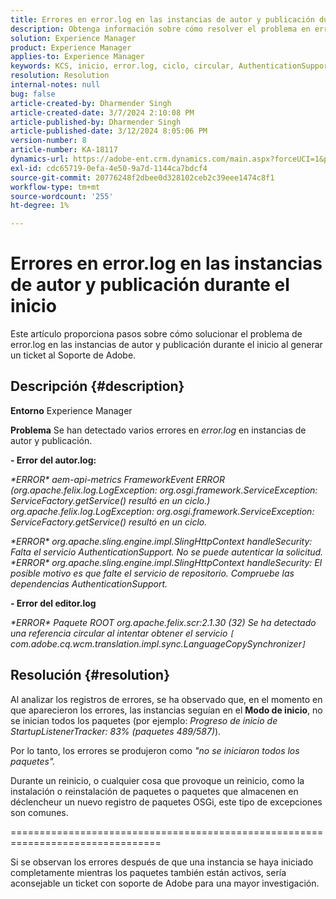 ```yaml
---
title: Errores en error.log en las instancias de autor y publicación durante el inicio
description: Obtenga información sobre cómo resolver el problema en error.log en las instancias de autor y publicación durante el inicio.
solution: Experience Manager
product: Experience Manager
applies-to: Experience Manager
keywords: KCS, inicio, error.log, ciclo, circular, AuthenticationSupport, errores, instancias de autor, instancia de publicación, preguntas frecuentes
resolution: Resolution
internal-notes: null
bug: false
article-created-by: Dharmender Singh
article-created-date: 3/7/2024 2:10:08 PM
article-published-by: Dharmender Singh
article-published-date: 3/12/2024 8:05:06 PM
version-number: 8
article-number: KA-18117
dynamics-url: https://adobe-ent.crm.dynamics.com/main.aspx?forceUCI=1&pagetype=entityrecord&etn=knowledgearticle&id=a9330262-8cdc-ee11-904d-6045bd006d92
exl-id: cdc65719-0efa-4e50-9a7d-1144ca7bdcf4
source-git-commit: 20776248f2dbee0d328102ceb2c39eee1474c8f1
workflow-type: tm+mt
source-wordcount: '255'
ht-degree: 1%

---
```


# Errores en error.log en las instancias de autor y publicación durante el inicio


Este artículo proporciona pasos sobre cómo solucionar el problema de error.log en las instancias de autor y publicación durante el inicio al generar un ticket al Soporte de Adobe.

## Descripción {#description}


<b>Entorno</b>
Experience Manager

<b>Problema</b>
Se han detectado varios errores en *error.log* en instancias de autor y publicación.

<b>- Error del autor.log:</b>

*\*ERROR\* aem-api-metrics FrameworkEvent ERROR (org.apache.felix.log.LogException: org.osgi.framework.ServiceException: ServiceFactory.getService() resultó en un ciclo.)
<br>org.apache.felix.log.LogException: org.osgi.framework.ServiceException: ServiceFactory.getService() resultó en un ciclo.*



*\*ERROR\* org.apache.sling.engine.impl.SlingHttpContext handleSecurity: Falta el servicio AuthenticationSupport. No se puede autenticar la solicitud.
<br>\*ERROR\* org.apache.sling.engine.impl.SlingHttpContext handleSecurity: El posible motivo es que falte el servicio de repositorio. Compruebe las dependencias AuthenticationSupport.*



<b>- Error del editor.log</b>

*\*ERROR\* Paquete ROOT org.apache.felix.scr:2.1.30 (32) Se ha detectado una referencia circular al intentar obtener el servicio `[` com.adobe.cq.wcm.translation.impl.sync.LanguageCopySynchronizer`]`*






## Resolución {#resolution}


Al analizar los registros de errores, se ha observado que, en el momento en que aparecieron los errores, las instancias seguían en el <b>Modo de inicio</b>, no se inician todos los paquetes (por ejemplo: *Progreso de inicio de StartupListenerTracker: 83% (paquetes 489/587)*).

Por lo tanto, los errores se produjeron como *&quot;no se iniciaron todos los paquetes&quot;.*

Durante un reinicio, o cualquier cosa que provoque un reinicio, como la instalación o reinstalación de paquetes o paquetes que almacenen en déclencheur un nuevo registro de paquetes OSGi, este tipo de excepciones son comunes.



================================================================================

Si se observan los errores después de que una instancia se haya iniciado completamente mientras los paquetes también están activos, sería aconsejable un ticket con soporte de Adobe para una mayor investigación.
